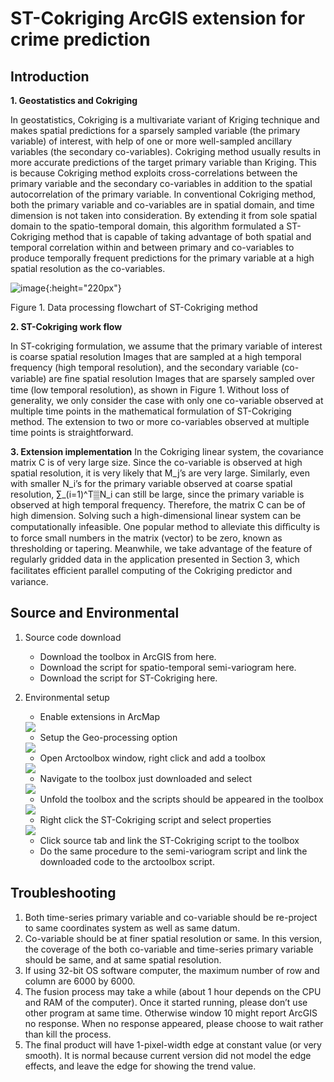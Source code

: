 # ST-Cokriging ArcGIS extension for crime prediction


## Introduction
**1. Geostatistics and Cokriging**

In geostatistics, Cokriging is a multivariate variant of Kriging technique and makes spatial predictions for a sparsely sampled variable (the primary variable) of interest, with help of one or more well-sampled ancillary variables (the secondary co-variables). Cokriging method usually results in more accurate predictions of the target primary variable than Kriging. This is because Cokriging method exploits cross-correlations between the primary variable and the secondary co-variables in addition to the spatial autocorrelation of the primary variable.
In conventional Cokriging method, both the primary variable and co-variables are in spatial domain, and time dimension is not taken into consideration. By extending it from sole spatial domain to the spatio-temporal domain, this algorithm formulated a ST-Cokriging method that is capable of taking advantage of both spatial and temporal correlation within and between primary and co-variables to produce temporally frequent predictions for the primary variable at a high spatial resolution as the co-variables.

![image](/Images/fg1.png){:height="220px"}

Figure 1. Data processing flowchart of ST-Cokriging method 

**2.	ST-Cokriging work flow**

In ST-cokriging formulation, we assume that the primary variable of interest is coarse spatial resolution Images that are sampled at a high temporal frequency (high temporal resolution), and the secondary variable (co-variable) are ﬁne spatial resolution Images that are sparsely sampled over time (low temporal resolution), as shown in Figure 1. Without loss of generality, we only consider the case with only one co-variable observed at multiple time points in the mathematical formulation of ST-Cokriging method. The extension to two or more co-variables observed at multiple time points is straightforward.

**3.	Extension implementation**
In the Cokriging linear system, the covariance matrix C is of very large size. Since the co-variable is observed at high spatial resolution, it is very likely that M_j’s are very large. Similarly, even with smaller N_i’s for the primary variable observed at coarse spatial resolution, ∑_(i=1)^T▒N_i  can still be large, since the primary variable is observed at high temporal frequency. Therefore, the matrix C can be of high dimension. Solving such a high-dimensional linear system can be computationally infeasible. One popular method to alleviate this diﬃculty is to force small numbers in the matrix (vector) to be zero, known as thresholding or tapering. Meanwhile, we take advantage of the feature of regularly gridded data in the application presented in Section 3, which facilitates eﬃcient parallel computing of the Cokriging predictor and variance.

## Source and Environmental 

1.	Source code download
	- Download the toolbox in ArcGIS from here.
	- Download the script for spatio-temporal semi-variogram here.
	- Download the script for ST-Cokriging here.
2.	Environmental setup
	- Enable extensions in ArcMap
	
	<img src="/Images/fg2.png">
	
	- Setup the Geo-processing option
	
	<img src="/Images/fg3.png">
	
	- Open Arctoolbox window, right click and add a toolbox
	
	<img src="/Images/fg4.png">
	
	- Navigate to the toolbox just downloaded and select
	
	<img src="/Images/fg5.png">
	
	- Unfold the toolbox and the scripts should be appeared in the toolbox
	
	<img src="/Images/fg6.png">
	
	- Right click the ST-Cokriging script and select properties
	
	<img src="/Images/fg7.png">
	
	- Click source tab and link the ST-Cokriging script to the toolbox
	- Do the same procedure to the semi-variogram script and link the downloaded code to the arctoolbox script.
	
## Troubleshooting
1. Both time-series primary variable and co-variable should be re-project to same coordinates system as well as same datum.
2. Co-variable should be at finer spatial resolution or same. In this version, the coverage of the both co-variable and time-series primary variable should be same, and at same spatial resolution.
3. If using 32-bit OS software computer, the maximum number of row and column are 6000 by 6000.
4. The fusion process may take a while (about 1 hour depends on the CPU and RAM of the computer). Once it started running, please don’t use other program at same time. Otherwise window 10 might report ArcGIS no response. When no response appeared, please choose to wait rather than kill the process.
5. The final product will have 1-pixel-width edge at constant value (or very smooth). It is normal because current version did not model the edge effects, and leave the edge for showing the trend value.


